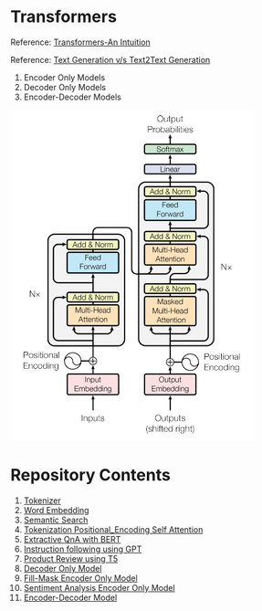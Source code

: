 # Transformers

Reference: [Transformers-An Intuition](https://medium.com/@sharathhebbar24/transformers-an-intution-3ef6ef3b15f5)

Reference: [Text Generation v/s Text2Text Generation](https://medium.com/@sharathhebbar24/text-generation-v-s-text2text-generation-3a2b235ac19b)

1. Encoder Only Models
2. Decoder Only Models
3. Encoder-Decoder Models

![Context](https://github.com/SharathHebbar/Transformers/blob/main/assets/attention_is_all_you_need.png)

# Repository Contents

1. [Tokenizer](https://github.com/SharathHebbar/Transformers/blob/main/Basics/1.%20Tokenizer.ipynb)
2. [Word Embedding](https://github.com/SharathHebbar/Transformers/blob/main/Basics/2.%20Word_Embeddings.ipynb)
3. [Semantic Search](https://github.com/SharathHebbar/Transformers/blob/main/Basics/3.%20Semantic_Search_Index.ipynb)
4. [Tokenization Positional_Encoding Self Attention](https://github.com/SharathHebbar/Transformers/blob/main/Basics/4.%20Tokenization%2C%20Positional_Encoding%20and%20self_attention.ipynb)
5. [Extractive QnA with BERT](https://github.com/SharathHebbar/Transformers/blob/main/Basics/5_Extractive_QnA_using_BERT.ipynb)
6. [Instruction following using GPT](https://github.com/SharathHebbar/Transformers/blob/main/Basics/6_Instruction_following_using_GPT.ipynb)
7. [Product Review using T5]()
8. [Decoder Only Model](https://github.com/SharathHebbar/Transformers/blob/main/Decoder/text-generation.ipynb)
9. [Fill-Mask Encoder Only Model](https://github.com/SharathHebbar/Transformers/blob/main/Encoder/fill-mask.ipynb)
10. [Sentiment Analysis Encoder Only Model](https://github.com/SharathHebbar/Transformers/blob/main/Encoder/sentiment-analysis.ipynb)
11. [Encoder-Decoder Model](https://github.com/SharathHebbar/Transformers/blob/main/Encoder-decoder/text2text-generation.ipynb)
